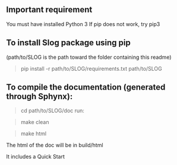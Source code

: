 Important requirement
---------------------

You must have installed Python 3
If pip does not work, try pip3


To install Slog package using pip
---------------------------------

(path/to/SLOG is the path toward the folder containing this readme)

> pip install -r path/to/SLOG/requirements.txt path/to/SLOG



To compile the documentation (generated through Sphynx):
--------------------------------------------------------

> cd path/to/SLOG/doc run:

> make clean

> make html

The html of the doc will be in build/html

It includes a Quick Start

